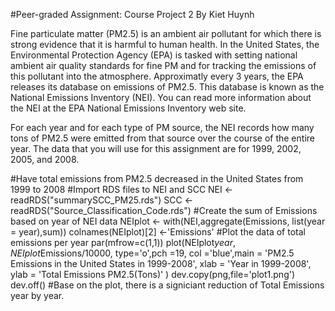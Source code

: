#Peer-graded Assignment: Course Project 2
By Kiet Huynh

Fine particulate matter (PM2.5) is an ambient air pollutant for which there is strong evidence that it is harmful to human health. In the United States, the Environmental Protection Agency (EPA) is tasked with setting national ambient air quality standards for fine PM and for tracking the emissions of this pollutant into the atmosphere. Approximatly every 3 years, the EPA releases its database on emissions of PM2.5. This database is known as the National Emissions Inventory (NEI). You can read more information about the NEI at the EPA National Emissions Inventory web site.

For each year and for each type of PM source, the NEI records how many tons of PM2.5 were emitted from that source over the course of the entire year. The data that you will use for this assignment are for 1999, 2002, 2005, and 2008.

#Have total emissions from PM2.5 decreased in the United States from 1999 to 2008
#Import RDS files to NEI and SCC
NEI <- readRDS("summarySCC_PM25.rds")
SCC <- readRDS("Source_Classification_Code.rds")
#Create the sum of Emissions based on year of NEI data
NEIplot <- with(NEI,aggregate(Emissions, list(year = year),sum))
colnames(NEIplot)[2] <-'Emissions'
#Plot the data of total emissions per year
par(mfrow=c(1,1))
plot(NEIplot$year,NEIplot$Emissions/10000, type='o',pch =19, col ='blue',main = 
'PM2.5 Emissions in the United States in 1999-2008', xlab = 'Year in 1999-2008', ylab = 'Total 
Emissions PM2.5(Tons)' )
dev.copy(png,file='plot1.png')
dev.off()
#Base on the plot, there is a signiciant reduction of Total Emissions year by year.



